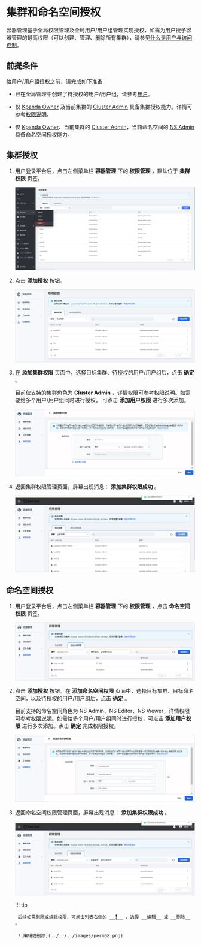# 集群和命名空间授权

容器管理基于全局权限管理及全局用户/用户组管理实现授权，如需为用户授予容器管理的最高权限（可以创建、管理、删除所有集群），请参见[什么是用户与访问控制](../../ghippo/access-control/iam.md)。

## 前提条件

给用户/用户组授权之前，请完成如下准备：

- 已在全局管理中创建了待授权的用户/用户组，请参考[用户](../../ghippo/access-control/user.md)。

- 仅 [Kpanda Owner](../../ghippo/access-control/global.md) 及当前集群的 [Cluster Admin](permission-brief.md) 具备集群授权能力。详情可参考[权限说明](permission-brief.md)。

- 仅 [Kpanda Owner](../../ghippo/access-control/global.md)、当前集群的 [Cluster Admin](permission-brief.md)，当前命名空间的 [NS Admin](permission-brief.md) 具备命名空间授权能力。

## 集群授权

1. 用户登录平台后，点击左侧菜单栏 __容器管理__ 下的 __权限管理__ ，默认位于 __集群权限__ 页签。

    ![集群权限](../../../images/perm01.png)

2. 点击 __添加授权__ 按钮。

    ![添加授权](../../../images/perm02.png)

3. 在 __添加集群权限__ 页面中，选择目标集群、待授权的用户/用户组后，点击 __确定__ 。

    目前仅支持的集群角色为 __Cluster Admin__ ，详情权限可参考[权限说明](permission-brief.md)。如需要给多个用户/用户组同时进行授权， 可点击 __添加用户权限__ 进行多次添加。

    ![添加集群权限](../../../images/perm03.png)

4. 返回集群权限管理页面，屏幕出现消息： __添加集群权限成功__ 。

    ![添加成功](../../../images/perm04.png)

## 命名空间授权

1. 用户登录平台后，点击左侧菜单栏 __容器管理__ 下的 __权限管理__ ，点击 __命名空间权限__ 页签。

    ![命名空间权限](../../../images/perm05.png)

2. 点击 __添加授权__ 按钮。在 __添加命名空间权限__ 页面中，选择目标集群、目标命名空间，以及待授权的用户/用户组后，点击 __确定__ 。

    目前支持的命名空间角色为 NS Admin、NS Editor、NS Viewer，详情权限可参考[权限说明](permission-brief.md)。如需给多个用户/用户组同时进行授权，可点击 __添加用户权限__ 进行多次添加。点击 __确定__ 完成权限授权。

    ![添加命名空间权限](../../../images/perm06.png)

3. 返回命名空间权限管理页面，屏幕出现消息： __添加集群权限成功__ 。

    ![添加成功](../../../images/perm07.png)

    !!! tip

        后续如需删除或编辑权限，可点击列表右侧的 __┇__ ，选择 __编辑__ 或 __删除__ 。

        ![编辑或删除](../../../images/perm08.png)
